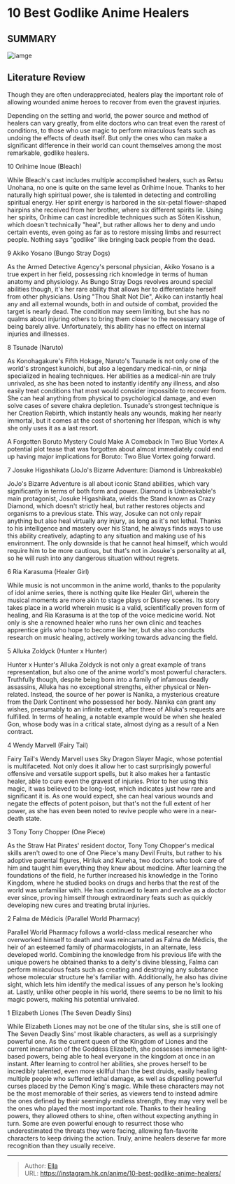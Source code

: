 # 10 Best Godlike Anime Healers


## SUMMARY 

![iamge](https://static1.srcdn.com/wordpress/wp-content/uploads/2023/09/anime-healers-featured-image.jpg)

## Literature Review

Though they are often underappreciated, healers play the important role of allowing wounded anime heroes to recover from even the gravest injuries.





Depending on the setting and world, the power source and method of healers can vary greatly, from elite doctors who can treat even the rarest of conditions, to those who use magic to perform miraculous feats such as undoing the effects of death itself. But only the ones who can make a significant difference in their world can count themselves among the most remarkable, godlike healers.









 








 10  Orihime Inoue (Bleach) 
        

While Bleach&#39;s cast includes multiple accomplished healers, such as Retsu Unohana, no one is quite on the same level as Orihime Inoue. Thanks to her naturally high spiritual power, she is talented in detecting and controlling spiritual energy. Her spirit energy is harbored in the six-petal flower-shaped hairpins she received from her brother, where six different spirits lie. Using her spirits, Orihime can cast incredible techniques such as Sōten Kisshun, which doesn&#39;t technically &#34;heal&#34;, but rather allows her to deny and undo certain events, even going as far as to restore missing limbs and resurrect people. Nothing says &#34;godlike&#34; like bringing back people from the dead.





 9  Akiko Yosano (Bungo Stray Dogs) 
        

As the Armed Detective Agency&#39;s personal physician, Akiko Yosano is a true expert in her field, possessing rich knowledge in terms of human anatomy and physiology. As Bungo Stray Dogs revolves around special abilities though, it&#39;s her rare ability that allows her to differentiate herself from other physicians. Using &#34;Thou Shalt Not Die&#34;, Akiko can instantly heal any and all external wounds, both in and outside of combat, provided the target is nearly dead. The condition may seem limiting, but she has no qualms about injuring others to bring them closer to the necessary stage of being barely alive. Unfortunately, this ability has no effect on internal injuries and illnesses.





 8  Tsunade (Naruto) 
        

As Konohagakure&#39;s Fifth Hokage, Naruto&#39;s Tsunade is not only one of the world&#39;s strongest kunoichi, but also a legendary medical-nin, or ninja specialized in healing techniques. Her abilities as a medical-nin are truly unrivaled, as she has been noted to instantly identify any illness, and also easily treat conditions that most would consider impossible to recover from. She can heal anything from physical to psychological damage, and even solve cases of severe chakra depletion. Tsunade&#39;s strongest technique is her Creation Rebirth, which instantly heals any wounds, making her nearly immortal, but it comes at the cost of shortening her lifespan, which is why she only uses it as a last resort.
            
 
 A Forgotten Boruto Mystery Could Make A Comeback In Two Blue Vortex 
A potential plot tease that was forgotten about almost immediately could end up having major implications for Boruto: Two Blue Vortex going forward.








 7  Josuke Higashikata (JoJo&#39;s Bizarre Adventure: Diamond is Unbreakable) 
        

JoJo&#39;s Bizarre Adventure is all about iconic Stand abilities, which vary significantly in terms of both form and power. Diamond is Unbreakable&#39;s main protagonist, Josuke Higashikata, wields the Stand known as Crazy Diamond, which doesn&#39;t strictly heal, but rather restores objects and organisms to a previous state. This way, Josuke can not only repair anything but also heal virtually any injury, as long as it&#39;s not lethal. Thanks to his intelligence and mastery over his Stand, he always finds ways to use this ability creatively, adapting to any situation and making use of his environment. The only downside is that he cannot heal himself, which would require him to be more cautious, but that&#39;s not in Josuke&#39;s personality at all, so he will rush into any dangerous situation without regrets.





 6  Ria Karasuma (Healer Girl) 
        

While music is not uncommon in the anime world, thanks to the popularity of idol anime series, there is nothing quite like Healer Girl, wherein the musical moments are more akin to stage plays or Disney scenes. Its story takes place in a world wherein music is a valid, scientifically proven form of healing, and Ria Karasuma is at the top of the voice medicine world. Not only is she a renowned healer who runs her own clinic and teaches apprentice girls who hope to become like her, but she also conducts research on music healing, actively working towards advancing the field.





 5  Alluka Zoldyck (Hunter x Hunter) 
        

Hunter x Hunter&#39;s Alluka Zoldyck is not only a great example of trans representation, but also one of the anime world&#39;s most powerful characters. Truthfully though, despite being born into a family of infamous deadly assassins, Alluka has no exceptional strengths, either physical or Nen-related. Instead, the source of her power is Nanika, a mysterious creature from the Dark Continent who possessed her body. Nanika can grant any wishes, presumably to an infinite extent, after three of Alluka&#39;s requests are fulfilled. In terms of healing, a notable example would be when she healed Gon, whose body was in a critical state, almost dying as a result of a Nen contract.





 4  Wendy Marvell (Fairy Tail) 
        

Fairy Tail&#39;s Wendy Marvell uses Sky Dragon Slayer Magic, whose potential is multifaceted. Not only does it allow her to cast surprisingly powerful offensive and versatile support spells, but it also makes her a fantastic healer, able to cure even the gravest of injuries. Prior to her using this magic, it was believed to be long-lost, which indicates just how rare and significant it is. As one would expect, she can heal various wounds and negate the effects of potent poison, but that&#39;s not the full extent of her power, as she has even been noted to revive people who were in a near-death state.





 3  Tony Tony Chopper (One Piece) 
        

As the Straw Hat Pirates&#39; resident doctor, Tony Tony Chopper&#39;s medical skills aren&#39;t owed to one of One Piece&#39;s many Devil Fruits, but rather to his adoptive parental figures, Hiriluk and Kureha, two doctors who took care of him and taught him everything they knew about medicine. After learning the foundations of the field, he further increased his knowledge in the Torino Kingdom, where he studied books on drugs and herbs that the rest of the world was unfamiliar with. He has continued to learn and evolve as a doctor ever since, proving himself through extraordinary feats such as quickly developing new cures and treating brutal injuries.





 2  Falma de Médicis (Parallel World Pharmacy) 
        

Parallel World Pharmacy follows a world-class medical researcher who overworked himself to death and was reincarnated as Falma de Médicis, the heir of an esteemed family of pharmacologists, in an alternate, less developed world. Combining the knowledge from his previous life with the unique powers he obtained thanks to a deity&#39;s divine blessing, Falma can perform miraculous feats such as creating and destroying any substance whose molecular structure he&#39;s familiar with. Additionally, he also has divine sight, which lets him identify the medical issues of any person he&#39;s looking at. Lastly, unlike other people in his world, there seems to be no limit to his magic powers, making his potential unrivaled.





 1  Elizabeth Liones (The Seven Deadly Sins) 
        

While Elizabeth Liones may not be one of the titular sins, she is still one of The Seven Deadly Sins&#39; most likable characters, as well as a surprisingly powerful one. As the current queen of the Kingdom of Liones and the current incarnation of the Goddess Elizabeth, she possesses immense light-based powers, being able to heal everyone in the kingdom at once in an instant. After learning to control her abilities, she proves herself to be incredibly talented, even more skillful than the best druids, easily healing multiple people who suffered lethal damage, as well as dispelling powerful curses placed by the Demon King&#39;s magic.
While these characters may not be the most memorable of their series, as viewers tend to instead admire the ones defined by their seemingly endless strength, they may very well be the ones who played the most important role. Thanks to their healing powers, they allowed others to shine, often without expecting anything in turn. Some are even powerful enough to resurrect those who underestimated the threats they were facing, allowing fan-favorite characters to keep driving the action. Truly, anime healers deserve far more recognition than they usually receive.

---

> Author: [Ella](https://instagram.hk.cn/)  
> URL: https://instagram.hk.cn/anime/10-best-godlike-anime-healers/  

